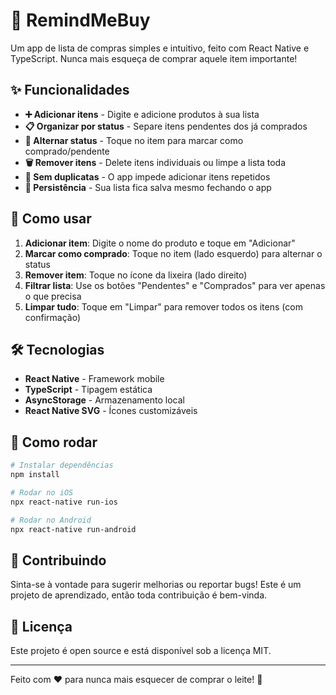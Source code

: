 # 🛒 RemindMeBuy

Um app de lista de compras simples e intuitivo, feito com React Native e TypeScript. Nunca mais esqueça de comprar aquele item importante!

## ✨ Funcionalidades

- **➕ Adicionar itens** - Digite e adicione produtos à sua lista
- **📋 Organizar por status** - Separe itens pendentes dos já comprados
- **🔄 Alternar status** - Toque no item para marcar como comprado/pendente
- **🗑️ Remover itens** - Delete itens individuais ou limpe a lista toda
- **🚫 Sem duplicatas** - O app impede adicionar itens repetidos
- **💾 Persistência** - Sua lista fica salva mesmo fechando o app

## 🎯 Como usar

1. **Adicionar item**: Digite o nome do produto e toque em "Adicionar"
2. **Marcar como comprado**: Toque no item (lado esquerdo) para alternar o status
3. **Remover item**: Toque no ícone da lixeira (lado direito)
4. **Filtrar lista**: Use os botões "Pendentes" e "Comprados" para ver apenas o que precisa
5. **Limpar tudo**: Toque em "Limpar" para remover todos os itens (com confirmação)

## 🛠️ Tecnologias

- **React Native** - Framework mobile
- **TypeScript** - Tipagem estática
- **AsyncStorage** - Armazenamento local
- **React Native SVG** - Ícones customizáveis

## 🚀 Como rodar

```bash
# Instalar dependências
npm install

# Rodar no iOS
npx react-native run-ios

# Rodar no Android
npx react-native run-android
```

## 🤝 Contribuindo

Sinta-se à vontade para sugerir melhorias ou reportar bugs! Este é um projeto de aprendizado, então toda contribuição é bem-vinda.

## 📄 Licença

Este projeto é open source e está disponível sob a licença MIT.

---

Feito com ❤️ para nunca mais esquecer de comprar o leite! 🥛
